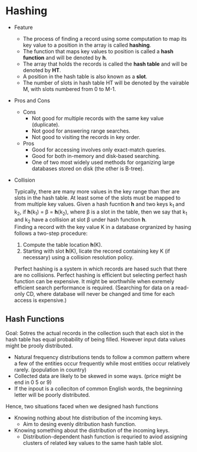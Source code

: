 # Hashing 
- Feature
  - The process of finding a record using some computation to map its key value to a position in the array is called **hashing**.
  - The function that maps key values to position is called a **hash function** and will be denoted by **h**.
  - The array that holds the records is called the **hash table** and will be denoted by **HT**.
  - A position in the hash table is also known as a **slot**.
  - The number of slots in hash table HT will be denoted by the vairable M, with slots numbered from 0 to M-1.

- Pros and Cons
  - Cons
    - Not good for multiple records with the same key value (duplicate).
    - Not good for answering range searches.
    - Not good to visiting the records in key order.
  - Pros
    - Good for accessing involves only exact-match queries.
    - Good for both in-memory and disk-based searching.
    - One of two most widely used methods for organizing large databases stored on disk (the other is B-tree).
 
- Collision

  Typically, there are many more values in the key range than ther are slots in the hash table. At least some of the slots must be mapped to from multiple key values. Given a hash fucntion **h** and two keys k<sub>1</sub> and k<sub>2</sub>, if **h**(k<sub>1</sub>) = &beta; = **h**(k<sub>2</sub>), where &beta; is a slot in the table, then we say that k<sub>1</sub> and k<sub>2</sub> have a collision at slot &beta; under hash function **h**.  
  Finding a record with the key value K in a database orgranized by hasing follows a two-step procedure:
  1. Compute the table location **h**(K).
  2. Starting with slot **h**(K), licate the recored containing key K (if necessary) using a collision resolution policy.

  Perfect hashing is a system in which records are hased such that there are no collisions. Perfect hashing is efficient but selecting perfect hash function can be expensive. It might be worthwhile when exremely efficient search performance is required. (Searching for data on a read-only CD, where database will never be changed and time for each access is expensive.)

## Hash Functions 
  Goal: Sotres the actual records in the collection such that each slot in the hash table has equal probability of being filled.
  However input data values might be prooly distributed.
  - Natural frequency distributions tends to follow a common pattern where a few of the entities occur frequently while most entities occur relatively rarely. (population in country)
  - Collected data are likely to be skewed in some ways. (price might be end in 0 5 or 9)
  - If the inpout is a colleciton of common English words, the begninning letter will be poorly distributed.
  
 Hence, two situations faced when we designed hash functions
 - Knowing nothing about hte distribution of the incoming keys. 
    - Aim to desing evenly ditribution hash function.
 - Knowing something about the distribution of the incoming keys. 
    - Distribution-dependent hash function is requried to aviod assigning clusters of related key values to the same hash table slot.

